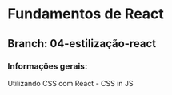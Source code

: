# Fundamentos de React

## Branch: 04-estilização-react

### Informações gerais:

Utilizando CSS com React - CSS in JS
